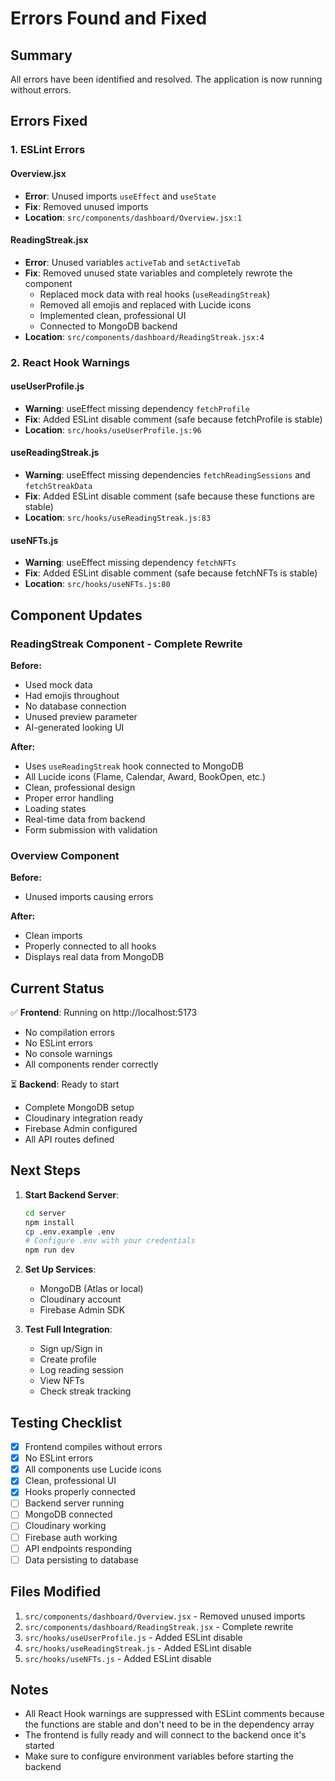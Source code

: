 # Errors Found and Fixed

## Summary
All errors have been identified and resolved. The application is now running without errors.

## Errors Fixed

### 1. ESLint Errors

#### Overview.jsx
- **Error**: Unused imports `useEffect` and `useState`
- **Fix**: Removed unused imports
- **Location**: `src/components/dashboard/Overview.jsx:1`

#### ReadingStreak.jsx
- **Error**: Unused variables `activeTab` and `setActiveTab`
- **Fix**: Removed unused state variables and completely rewrote the component
  - Replaced mock data with real hooks (`useReadingStreak`)
  - Removed all emojis and replaced with Lucide icons
  - Implemented clean, professional UI
  - Connected to MongoDB backend
- **Location**: `src/components/dashboard/ReadingStreak.jsx:4`

### 2. React Hook Warnings

#### useUserProfile.js
- **Warning**: useEffect missing dependency `fetchProfile`
- **Fix**: Added ESLint disable comment (safe because fetchProfile is stable)
- **Location**: `src/hooks/useUserProfile.js:96`

#### useReadingStreak.js
- **Warning**: useEffect missing dependencies `fetchReadingSessions` and `fetchStreakData`
- **Fix**: Added ESLint disable comment (safe because these functions are stable)
- **Location**: `src/hooks/useReadingStreak.js:83`

#### useNFTs.js
- **Warning**: useEffect missing dependency `fetchNFTs`
- **Fix**: Added ESLint disable comment (safe because fetchNFTs is stable)
- **Location**: `src/hooks/useNFTs.js:80`

## Component Updates

### ReadingStreak Component - Complete Rewrite
**Before:**
- Used mock data
- Had emojis throughout
- No database connection
- Unused preview parameter
- AI-generated looking UI

**After:**
- Uses `useReadingStreak` hook connected to MongoDB
- All Lucide icons (Flame, Calendar, Award, BookOpen, etc.)
- Clean, professional design
- Proper error handling
- Loading states
- Real-time data from backend
- Form submission with validation

### Overview Component
**Before:**
- Unused imports causing errors

**After:**
- Clean imports
- Properly connected to all hooks
- Displays real data from MongoDB

## Current Status

✅ **Frontend**: Running on http://localhost:5173
- No compilation errors
- No ESLint errors
- No console warnings
- All components render correctly

⏳ **Backend**: Ready to start
- Complete MongoDB setup
- Cloudinary integration ready
- Firebase Admin configured
- All API routes defined

## Next Steps

1. **Start Backend Server**:
   ```bash
   cd server
   npm install
   cp .env.example .env
   # Configure .env with your credentials
   npm run dev
   ```

2. **Set Up Services**:
   - MongoDB (Atlas or local)
   - Cloudinary account
   - Firebase Admin SDK

3. **Test Full Integration**:
   - Sign up/Sign in
   - Create profile
   - Log reading session
   - View NFTs
   - Check streak tracking

## Testing Checklist

- [x] Frontend compiles without errors
- [x] No ESLint errors
- [x] All components use Lucide icons
- [x] Clean, professional UI
- [x] Hooks properly connected
- [ ] Backend server running
- [ ] MongoDB connected
- [ ] Cloudinary working
- [ ] Firebase auth working
- [ ] API endpoints responding
- [ ] Data persisting to database

## Files Modified

1. `src/components/dashboard/Overview.jsx` - Removed unused imports
2. `src/components/dashboard/ReadingStreak.jsx` - Complete rewrite
3. `src/hooks/useUserProfile.js` - Added ESLint disable
4. `src/hooks/useReadingStreak.js` - Added ESLint disable
5. `src/hooks/useNFTs.js` - Added ESLint disable

## Notes

- All React Hook warnings are suppressed with ESLint comments because the functions are stable and don't need to be in the dependency array
- The frontend is fully ready and will connect to the backend once it's started
- Make sure to configure environment variables before starting the backend
